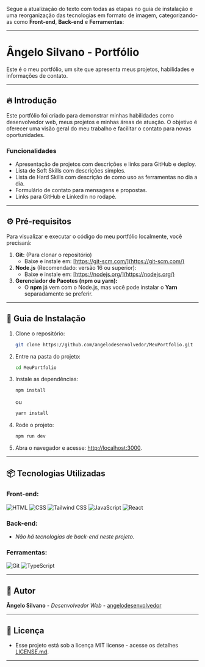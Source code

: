 Segue a atualização do texto com todas as etapas no guia de instalação e uma reorganização das tecnologias em formato de imagem, categorizando-as como **Front-end**, **Back-end** e **Ferramentas**:  

---

# Ângelo Silvano - Portfólio  

Este é o meu portfólio, um site que apresenta meus projetos, habilidades e informações de contato.  

---

## 🔥 Introdução  

Este portfólio foi criado para demonstrar minhas habilidades como desenvolvedor web, meus projetos e minhas áreas de atuação. O objetivo é oferecer uma visão geral do meu trabalho e facilitar o contato para novas oportunidades.  

### **Funcionalidades**  
- Apresentação de projetos com descrições e links para GitHub e deploy.  
- Lista de Soft Skills com descrições simples.  
- Lista de Hard Skills com descrição de como uso as ferramentas no dia a dia.  
- Formulário de contato para mensagens e propostas.  
- Links para GitHub e LinkedIn no rodapé.  

---

## ⚙️ Pré-requisitos  

Para visualizar e executar o código do meu portfólio localmente, você precisará:  

1. **Git:** (Para clonar o repositório)  
   - Baixe e instale em: [https://git-scm.com/](https://git-scm.com/)  
2. **Node.js** (Recomendado: versão 16 ou superior):  
   - Baixe e instale em: [https://nodejs.org/](https://nodejs.org/)  
3. **Gerenciador de Pacotes (npm ou yarn):**  
   - O **npm** já vem com o Node.js, mas você pode instalar o **Yarn** separadamente se preferir.  

---

## 🔨 Guia de Instalação  

1. Clone o repositório:  
   ```bash  
   git clone https://github.com/angelodesenvolvedor/MeuPortfolio.git  
   ```  

2. Entre na pasta do projeto:  
   ```bash  
   cd MeuPortfolio  
   ```  

3. Instale as dependências:  
   ```bash  
   npm install  
   ```  
   ou  
   ```bash  
   yarn install  
   ```  

4. Rode o projeto:  
   ```bash  
   npm run dev  
   ```  

5. Abra o navegador e acesse: [http://localhost:3000](http://localhost:3000).  

---

## 📦 Tecnologias Utilizadas  

### **Front-end:**  
<img src="https://img.shields.io/badge/HTML-E34F26?style=for-the-badge&logo=html5&logoColor=white" alt="HTML">  
<img src="https://img.shields.io/badge/CSS-1572B6?style=for-the-badge&logo=css3&logoColor=white" alt="CSS">  
<img src="https://img.shields.io/badge/Tailwind_CSS-38B2AC?style=for-the-badge&logo=tailwind-css&logoColor=white" alt="Tailwind CSS">  
<img src="https://img.shields.io/badge/JavaScript-F7DF1E?style=for-the-badge&logo=javascript&logoColor=black" alt="JavaScript">  
<img src="https://img.shields.io/badge/React-61DAFB?style=for-the-badge&logo=react&logoColor=black" alt="React">  

### **Back-end:**  
- *Não há tecnologias de back-end neste projeto.*  

### **Ferramentas:**  
<img src="https://img.shields.io/badge/Git-F05032?style=for-the-badge&logo=git&logoColor=white" alt="Git">  
<img src="https://img.shields.io/badge/TypeScript-3178C6?style=for-the-badge&logo=typescript&logoColor=white" alt="TypeScript">  

---

## 👷 Autor  

**Ângelo Silvano**  - *Desenvolvedor Web* - [angelodesenvolvedor](https://github.com/angelodesenvolvedor)  

---

## 📄 Licença  

- Esse projeto está sob a licença MIT license - acesse os detalhes [LICENSE.md](https://github.com/angelodesenvolvedor/MeuPortfolio?tab=MIT-1-ov-file).  

---
